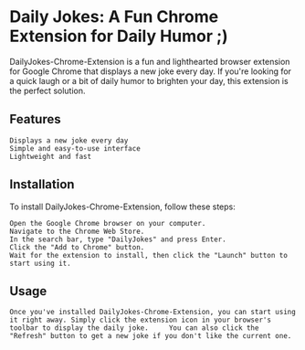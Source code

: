 # Daily Jokes: A Fun Chrome Extension for Daily Humor ;)

DailyJokes-Chrome-Extension is a fun and lighthearted browser extension for Google Chrome that displays a new joke every day. If you're looking for a quick laugh or a bit of daily humor to brighten your day, this extension is the perfect solution.

## Features

    Displays a new joke every day
    Simple and easy-to-use interface
    Lightweight and fast

## Installation

To install DailyJokes-Chrome-Extension, follow these steps:

    Open the Google Chrome browser on your computer.
    Navigate to the Chrome Web Store.
    In the search bar, type "DailyJokes" and press Enter.
    Click the "Add to Chrome" button.
    Wait for the extension to install, then click the "Launch" button to start using it.

## Usage

    Once you've installed DailyJokes-Chrome-Extension, you can start using it right away. Simply click the extension icon in your browser's toolbar to display the daily joke.     You can also click the "Refresh" button to get a new joke if you don't like the current one.
